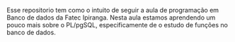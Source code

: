 Esse repositorio tem como o intuito de seguir a aula de programação em Banco de dados da Fatec Ipiranga. Nesta aula estamos aprendendo um pouco mais sobre o PL/pgSQL, especificamente de o estudo de funções no banco de dados.
